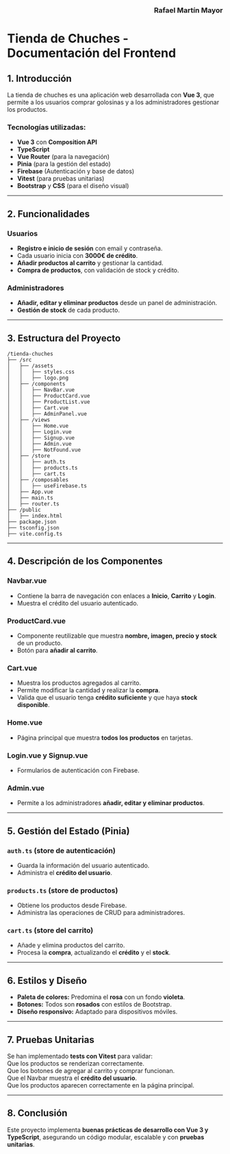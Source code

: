 <div align='right'>

### **Rafael Martín Mayor**

</div>

# **Tienda de Chuches - Documentación del Frontend**  

## **1. Introducción**  
La tienda de chuches es una aplicación web desarrollada con **Vue 3**, que permite a los usuarios comprar golosinas y a los administradores gestionar los productos.  

### **Tecnologías utilizadas:**  
- **Vue 3** con **Composition API**  
- **TypeScript**  
- **Vue Router** (para la navegación)  
- **Pinia** (para la gestión del estado)  
- **Firebase** (Autenticación y base de datos)  
- **Vitest** (para pruebas unitarias)  
- **Bootstrap** y **CSS** (para el diseño visual)  

---

## **2. Funcionalidades**  

### **Usuarios**  
- **Registro e inicio de sesión** con email y contraseña.  
- Cada usuario inicia con **3000€ de crédito**.  
- **Añadir productos al carrito** y gestionar la cantidad.  
- **Compra de productos**, con validación de stock y crédito.  

### **Administradores**  
- **Añadir, editar y eliminar productos** desde un panel de administración.  
- **Gestión de stock** de cada producto.  

---

## **3. Estructura del Proyecto**  
```
/tienda-chuches
├── /src
│   ├── /assets
│   │   ├── styles.css
│   │   ├── logo.png
│   ├── /components
│   │   ├── NavBar.vue
│   │   ├── ProductCard.vue
│   │   ├── ProductList.vue
│   │   ├── Cart.vue
│   │   ├── AdminPanel.vue
│   ├── /views
│   │   ├── Home.vue
│   │   ├── Login.vue
│   │   ├── Signup.vue
│   │   ├── Admin.vue
│   │   ├── NotFound.vue
│   ├── /store
│   │   ├── auth.ts
│   │   ├── products.ts
│   │   ├── cart.ts
│   ├── /composables
│   │   ├── useFirebase.ts
│   ├── App.vue
│   ├── main.ts
│   ├── router.ts
├── /public
│   ├── index.html
├── package.json
├── tsconfig.json
├── vite.config.ts
```

---

## **4. Descripción de los Componentes**  

### **Navbar.vue**
- Contiene la barra de navegación con enlaces a **Inicio**, **Carrito** y **Login**.  
- Muestra el crédito del usuario autenticado.  

### **ProductCard.vue**
- Componente reutilizable que muestra **nombre, imagen, precio y stock** de un producto.  
- Botón para **añadir al carrito**.  

### **Cart.vue**
- Muestra los productos agregados al carrito.  
- Permite modificar la cantidad y realizar la **compra**.  
- Valida que el usuario tenga **crédito suficiente** y que haya **stock disponible**.  

### **Home.vue**
- Página principal que muestra **todos los productos** en tarjetas.  

### **Login.vue y Signup.vue**
- Formularios de autenticación con Firebase.  

### **Admin.vue**
- Permite a los administradores **añadir, editar y eliminar productos**.  

---

## **5. Gestión del Estado (Pinia)**  

### **`auth.ts` (store de autenticación)**  
- Guarda la información del usuario autenticado.  
- Administra el **crédito del usuario**.  

### **`products.ts` (store de productos)**  
- Obtiene los productos desde Firebase.  
- Administra las operaciones de CRUD para administradores.  

### **`cart.ts` (store del carrito)**  
- Añade y elimina productos del carrito.  
- Procesa la **compra**, actualizando el **crédito** y el **stock**.  

---

## **6. Estilos y Diseño**  
- **Paleta de colores:** Predomina el **rosa** con un fondo **violeta**.  
- **Botones:** Todos son **rosados** con estilos de Bootstrap.  
- **Diseño responsivo:** Adaptado para dispositivos móviles.  

---

## **7. Pruebas Unitarias**  
Se han implementado **tests con Vitest** para validar:  
 Que los productos se renderizan correctamente.  
 Que los botones de agregar al carrito y comprar funcionan.  
 Que el Navbar muestra el **crédito del usuario**.  
 Que los productos aparecen correctamente en la página principal.  

---

## **8. Conclusión**  
Este proyecto implementa **buenas prácticas de desarrollo con Vue 3 y TypeScript**, asegurando un código modular, escalable y con **pruebas unitarias**.